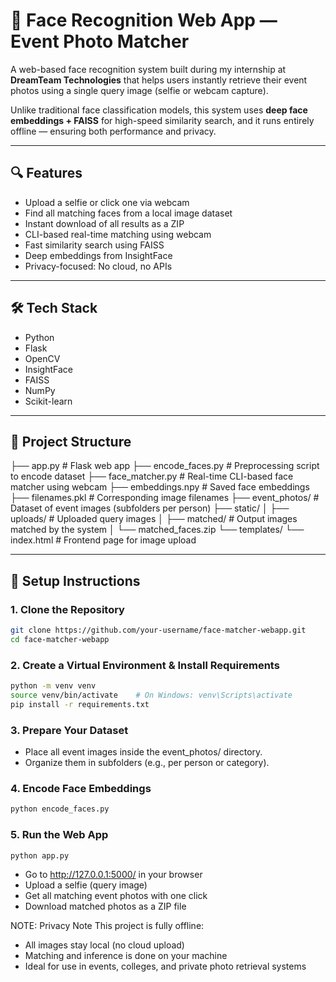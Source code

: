 # 🎯 Face Recognition Web App — Event Photo Matcher

A web-based face recognition system built during my internship at **DreamTeam Technologies** that helps users instantly retrieve their event photos using a single query image (selfie or webcam capture).

Unlike traditional face classification models, this system uses **deep face embeddings + FAISS** for high-speed similarity search, and it runs entirely offline — ensuring both performance and privacy.

---

## 🔍 Features

- Upload a selfie or click one via webcam
- Find all matching faces from a local image dataset
- Instant download of all results as a ZIP
- CLI-based real-time matching using webcam
- Fast similarity search using FAISS
- Deep embeddings from InsightFace
- Privacy-focused: No cloud, no APIs

---

## 🛠 Tech Stack

- Python
- Flask
- OpenCV
- InsightFace
- FAISS
- NumPy
- Scikit-learn

---

## 📁 Project Structure

├── app.py # Flask web app
├── encode_faces.py # Preprocessing script to encode dataset
├── face_matcher.py # Real-time CLI-based face matcher using webcam
├── embeddings.npy # Saved face embeddings
├── filenames.pkl # Corresponding image filenames
├── event_photos/ # Dataset of event images (subfolders per person)
├── static/
│ ├── uploads/ # Uploaded query images
│ ├── matched/ # Output images matched by the system
│ └── matched_faces.zip
└── templates/
└── index.html # Frontend page for image upload


---

## 🚀 Setup Instructions

### 1. Clone the Repository

```bash
git clone https://github.com/your-username/face-matcher-webapp.git
cd face-matcher-webapp
```

### 2. Create a Virtual Environment & Install Requirements
```bash
python -m venv venv
source venv/bin/activate    # On Windows: venv\Scripts\activate
pip install -r requirements.txt
```

### 3. Prepare Your Dataset
- Place all event images inside the event_photos/ directory.
- Organize them in subfolders (e.g., per person or category).

### 4. Encode Face Embeddings
```bash
python encode_faces.py
```

### 5.  Run the Web App

```bash
python app.py
```

- Go to http://127.0.0.1:5000/ in your browser
- Upload a selfie (query image)
- Get all matching event photos with one click
- Download matched photos as a ZIP file

NOTE: Privacy Note
This project is fully offline:
- All images stay local (no cloud upload)
- Matching and inference is done on your machine
- Ideal for use in events, colleges, and private photo retrieval systems
